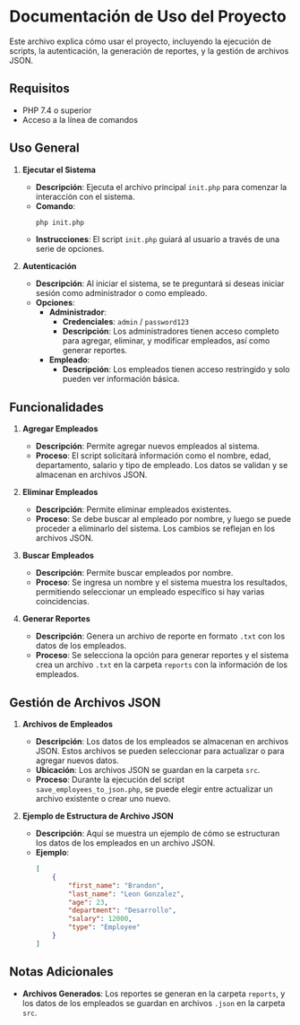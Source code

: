 # Documentación de Uso del Proyecto

Este archivo explica cómo usar el proyecto, incluyendo la ejecución de scripts, la autenticación, la generación de reportes, y la gestión de archivos JSON.

## Requisitos

- PHP 7.4 o superior
- Acceso a la línea de comandos

## Uso General

1. **Ejecutar el Sistema**
   - **Descripción**: Ejecuta el archivo principal `init.php` para comenzar la interacción con el sistema.
   - **Comando**:
     ```sh
     php init.php
     ```
   - **Instrucciones**: El script `init.php` guiará al usuario a través de una serie de opciones.

2. **Autenticación**
   - **Descripción**: Al iniciar el sistema, se te preguntará si deseas iniciar sesión como administrador o como empleado.
   - **Opciones**:
     - **Administrador**:
       - **Credenciales**: `admin` / `password123`
       - **Descripción**: Los administradores tienen acceso completo para agregar, eliminar, y modificar empleados, así como generar reportes.
     - **Empleado**:
       - **Descripción**: Los empleados tienen acceso restringido y solo pueden ver información básica.

## Funcionalidades

1. **Agregar Empleados**
   - **Descripción**: Permite agregar nuevos empleados al sistema.
   - **Proceso**: El script solicitará información como el nombre, edad, departamento, salario y tipo de empleado. Los datos se validan y se almacenan en archivos JSON.

2. **Eliminar Empleados**
   - **Descripción**: Permite eliminar empleados existentes.
   - **Proceso**: Se debe buscar al empleado por nombre, y luego se puede proceder a eliminarlo del sistema. Los cambios se reflejan en los archivos JSON.

3. **Buscar Empleados**
   - **Descripción**: Permite buscar empleados por nombre.
   - **Proceso**: Se ingresa un nombre y el sistema muestra los resultados, permitiendo seleccionar un empleado específico si hay varias coincidencias.

4. **Generar Reportes**
   - **Descripción**: Genera un archivo de reporte en formato `.txt` con los datos de los empleados.
   - **Proceso**: Se selecciona la opción para generar reportes y el sistema crea un archivo `.txt` en la carpeta `reports` con la información de los empleados.

## Gestión de Archivos JSON

1. **Archivos de Empleados**
   - **Descripción**: Los datos de los empleados se almacenan en archivos JSON. Estos archivos se pueden seleccionar para actualizar o para agregar nuevos datos.
   - **Ubicación**: Los archivos JSON se guardan en la carpeta `src`.
   - **Proceso**: Durante la ejecución del script `save_employees_to_json.php`, se puede elegir entre actualizar un archivo existente o crear uno nuevo.

2. **Ejemplo de Estructura de Archivo JSON**
   - **Descripción**: Aquí se muestra un ejemplo de cómo se estructuran los datos de los empleados en un archivo JSON.
   - **Ejemplo**:
     ```json
     [
         {
             "first_name": "Brandon",
             "last_name": "Leon Gonzalez",
             "age": 23,
             "department": "Desarrollo",
             "salary": 12000,
             "type": "Employee"
         }
     ]
     ```

## Notas Adicionales

- **Archivos Generados**: Los reportes se generan en la carpeta `reports`, y los datos de los empleados se guardan en archivos `.json` en la carpeta `src`.
